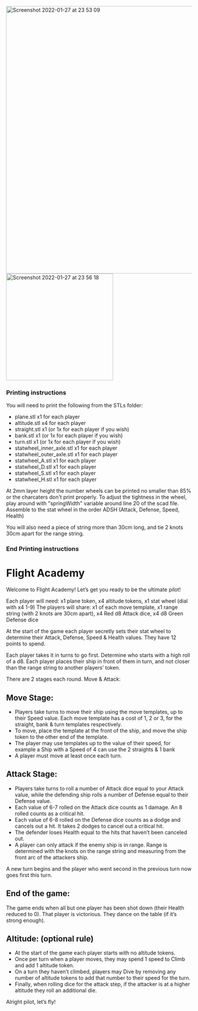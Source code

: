 <img width="726" alt="Screenshot 2022-01-27 at 23 53 09" src="https://user-images.githubusercontent.com/91621088/151462913-714c22b5-e988-491b-8a67-74c5e05411ed.png">

<img width="290" alt="Screenshot 2022-01-27 at 23 56 18" src="https://user-images.githubusercontent.com/91621088/151462929-f3453e9a-8d7a-48c4-8527-c347105f29c7.png">

### Printing instructions

You will need to print the following from the STLs folder:

- plane.stl x1 for each player
- altitude.stl x4 for each player
- straight.stl x1 (or 1x for each player if you wish)
- bank.stl x1 (or 1x for each player if you wish)
- turn.stl x1 (or 1x for each player if you wish)
- statwheel_inner_axle.stl x1 for each player
- statwheel_outer_axle.stl x1 for each player
- statwheel_A.stl x1 for each player
- statwheel_D.stl x1 for each player
- statwheel_S.stl x1 for each player
- statwheel_H.stl x1 for each player

At 2mm layer height the number wheels can be printed no smaller than 85% or the charcaters don't print properly.
To adjust the tightness in the wheel, play around with "springWidth" variable around line 20 of the scad file.
Assemble to the stat wheel in the order ADSH (Attack, Defense, Speed, Health)

You will also need a piece of string more than 30cm long, and tie 2 knots 30cm apart for the range string.

### End Printing instructions

# Flight Academy

Welcome to Flight Academy! Let’s get you ready to be the ultimate pilot!

Each player will need:
x1 plane token, x4 altitude tokens, x1 stat wheel (dial with x4 1-9)
The players will share:
x1 of each move template, x1 range string (with 2 knots are 30cm apart), x4 Red d8 Attack dice, x4 d8 Green Defense dice

At the start of the game each player secretly sets their stat wheel to determine their Attack, Defense, Speed & Health values. They have 12 points to spend.

Each player takes it in turns to go first. Determine who starts with a high roll of a d8.
Each player places their ship in front of them in turn, and not closer than the range string to another players’ token.

There are 2 stages each round. Move & Attack:

## Move Stage:

- Players take turns to move their ship using the move templates, up to their Speed value. Each move template has a cost of 1, 2 or 3, for the straight, bank & turn templates respectively.
- To move, place the template at the front of the ship, and move the ship token to the other end of the template.
- The player may use templates up to the value of their speed, for example a Ship with a Speed of 4 can use the 2 straights & 1 bank
- A player must move at least once each turn.

## Attack Stage:

- Players take turns to roll a number of Attack dice equal to your Attack value, while the defending ship rolls a number of Defense equal to their Defense value.
- Each value of 6-7 rolled on the Attack dice counts as 1 damage. An 8 rolled counts as a critical hit.
- Each value of 6-8 rolled on the Defense dice counts as a dodge and cancels out a hit. It takes 2 dodges to cancel out a critical hit.
- The defender loses Health equal to the hits that haven’t been canceled out.
- A player can only attack if the enemy ship is in range. Range is determined with the knots on the range string and measuring from the front arc of the attackers ship.

A new turn begins and the player who went second in the previous turn now goes first this turn.

## End of the game:

The game ends when all but one player has been shot down (their Health reduced to 0). That player is victorious. They dance on the table (if it’s strong enough).

## Altitude: (optional rule)

- At the start of the game each player starts with no altitude tokens.
- Once per turn when a player moves, they may spend 1 speed to Climb and add 1 altitude token.
- On a turn they haven’t climbed, players may Dive by removing any number of altitude tokens to add that number to their speed for the turn.
- Finally, when rolling dice for the attack step, if the attacker is at a higher altitude they roll an additional die.

Alright pilot, let’s fly!
